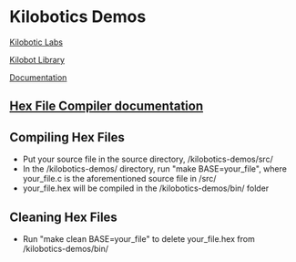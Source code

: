# Kilobotics Demos

[Kilobotic Labs](https://www.kilobotics.com/labs)

[Kilobot Library](https://www.kilobotics.com/docs/index.html)

[Documentation](https://www.kilobotics.com/documentation)

[Hex File Compiler documentation](https://diode.group.shef.ac.uk/kilobots/index.php/Getting_Started:_How_to_work_with_kilobots)
---


## Compiling Hex Files

- Put your source file in the source directory, /kilobotics-demos/src/
- In the /kilobotics-demos/ directory, run "make BASE=your_file", where your_file.c is the aforementioned source file in /src/
- your_file.hex will be compiled in the /kilobotics-demos/bin/ folder

## Cleaning Hex Files

- Run "make clean BASE=your_file" to delete your_file.hex from /kilobotics-demos/bin/
